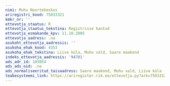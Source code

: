 ```yaml
---
nimi: Muhu Noortekeskus
ariregistri_kood: 75033321
kmkr_nr: ''
ettevotja_staatus: R
ettevotja_staatus_tekstina: Registrisse kantud
ettevotja_esmakande_kpv: 11.10.2005
ettevotja_aadress: .na
asukoht_ettevotja_aadressis: ''
asukoha_ehak_kood: 4353
asukoha_ehak_tekstina: Liiva küla, Muhu vald, Saare maakond
indeks_ettevotja_aadressis: '94701'
ads_adr_id: 103054
ads_ads_oid: .na
ads_normaliseeritud_taisaadress: Saare maakond, Muhu vald, Liiva küla
teabesysteemi_link: https://ariregister.rik.ee/ettevotja.py?ark=75033321&ref=rekvisiidid
---
```

